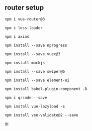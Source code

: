 
## router setup
```
npm i vue-router@3
```

```
npm i less-loader
```

```
npm i axios
```

```
npm install --save nprogress
```

```
npm install --save vuex@3
```

```
npm install mockjs
```

```
npm install --save swiper@5
```

```
npm install --save element-ui
```

```
npm install babel-plugin-component -D
```

```
npm i qrcode --save
```

```
npm install vue-lazyload -s
```

```
npm install vee-validate@2 --save
```
!!!
